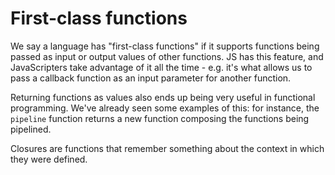 # First-class functions

We say a language has "first-class functions" if it supports functions being passed as input or output values of other functions. JS has this feature, and JavaScripters take advantage of it all the time - e.g. it's what allows us to pass a callback function as an input parameter for another function.

Returning functions as values also ends up being very useful in functional programming. We've already seen some examples of this: for instance, the `pipeline` function returns a new function composing the functions being pipelined.

Closures are functions that remember something about the context in which they were defined.
